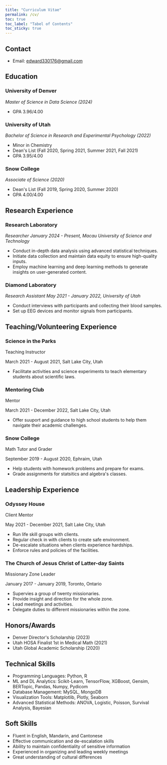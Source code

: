 ```yaml
---
title: "Curriculum Vitae"
permalink: /cv/
toc: true
toc_label: "Tabel of Contents"
toc_sticky: true
---
```


## Contact
- Email: [edward330176@gmail.com]()


## Education
### University of Denver
*Master of Science in Data Science (2024)*
- GPA 3.96/4.00

### University of Utah
*Bachelor of Science in Research and Experimental Psychology (2022)*
- Minor in Chemistry
- Dean's List (Fall 2020, Spring 2021, Summer 2021, Fall 2021)
- GPA 3.95/4.00

### Snow College
*Associate of Science (2020)*
- Dean's List (Fall 2019, Spring 2020, Summer 2020)
- GPA 4.00/4.00



## Research Experience
### Research Laboratory
*Researcher*
*January 2024 - Present, Macau University of Science and Technology*

- Conduct in-depth data analysis using advanced statistical techniques.
- Initiate data collection and maintain data equity to ensure high-quality inputs.
- Employ machine learning and deep learning methods to generate insights on user-generated content.

### Diamond Laboratory
*Research Assistant*
*May 2021 - January 2022, University of Utah*

- Conduct interviews with participants and collecting their blood samples.
- Set up EEG devices and monitor signals from participants.


## Teaching/Volunteering Experience
### Science in the Parks
Teaching Instructor

March 2021 - August 2021, Salt Lake City, Utah
- Facilitate activities and science experiments to teach elementary students about scientific laws.

### Mentoring Club
Mentor

March 2021 - December 2022, Salt Lake City, Utah
- Offer suuport and guidance to high school students to help them navigate their academic challenges.

### Snow College
Math Tutor and Grader

September 2019 - August 2020, Ephraim, Utah
- Help students with homework problems and prepare for exams.
- Grade assignments for statsitics and algebra's classes.



## Leadership Experience
### Odyssey House
Client Mentor

May 2021 - December 2021, Salt Lake City, Utah
- Run life skill groups with clients.
- Regular check in with clients to create safe environment.
- De-escalate situations when clients experience hardships.
- Enforce rules and policies of the facilities.

### The Church of Jesus Christ of Latter-day Saints
Missionary Zone Leader

January 2017 - January 2019, Toronto, Ontario
- Supervies a group of twenty missionaries.
- Provide insight and direction for the whole zone.
- Lead meetings and activities.
- Delegate duties to different missionaries within the zone.



## Honors/Awards
- Denver Director's Scholarship (2023)
- Utah HOSA Finalist 1st in Medical Math (2021)
- Utah Global Academic Scholarship (2020)



## Technical Skills
- Programming Languages: Python, R
- ML and DL Analytics: Scikit-Learn, TensorFlow, XGBoost, Gensim, BERTopic, Pandas, Numpy, Pydicom
- Database Management: MySQL, MongoDB
- Visualization Tools: Matplotlib, Plotly, Seaborn
- Advanced Statistical Methods: ANOVA, Logistic, Poisson, Survival Analysis, Bayesian


## Soft Skills
- Fluent in English, Mandarin, and Cantonese
- Effective communication and de-escalation skills
- Ability to maintain confidentiality of sensitive information
- Experienced in organizing and leading weekly meetings
- Great understanding of cultural differences
